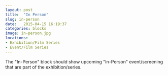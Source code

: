 ```yaml
---
layout: post
title:  "In Person"
slug: in-person
date:   2015-04-15 16:19:37
categories: blocks
image: in-person.jpg
locations: 
- Exhibition/Film Series
- Event/Film Series
---
```


The "In-Person" block should show upcoming "In-Person" event/screening that are part of the exhibition/series.